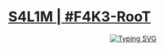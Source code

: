 
<p align="center">
  <a href="https://github.com/ABDOUNEsalim">
    <h1> S4L1M | #F4K3-RooT </h1>  
  </a>
</p>
<!-- 
<h3 align="center">CS student and a passionate web developer</h3> -->

<!--   my-ticker -->    
<!-- &emsp;&emsp;&emsp;&emsp;&emsp;&emsp;&emsp;&emsp;&emsp;[![Typing SVG](https://readme-typing-svg.herokuapp.com?color=%ADFF2F&center=true&vCenter=true&width=1200&lines=Digital+forensics")](https://git.io/typing-svg) -->

<p align="center">
  <a href="https://github.com/ABDOUNEsalim">
    <img src="https://readme-typing-svg.herokuapp.com?color=%ADFF2F&center=true&vCenter=true&width=1200&lines=Reverse+Engineering" alt="Typing SVG">
  </a>
</p>
